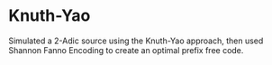 # Knuth-Yao
Simulated a 2-Adic source using the Knuth-Yao approach, then used Shannon Fanno Encoding to create an optimal prefix free code.
